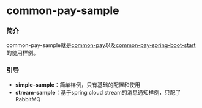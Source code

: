# common-pay-sample

### 简介

common-pay-sample就是[common-pay](https://github.com/developcollect/common-pay)以及[common-pay-spring-boot-start](https://github.com/developcollect/common-pay-spring-boot-starter)的使用样例。



### 引导

* **simple-sample**：简单样例，只有基础的配置和使用
* **stream-sample**：基于spring cloud stream的消息通知样例，只配了RabbitMQ